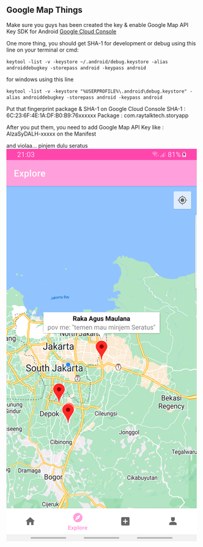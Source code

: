 Google Map Things
-----------------
Make sure you guys has been created the key & enable Google Map API Key SDK for Android [Google Cloud Console ](https://console.cloud.google.com/apis/credentials)

One more thing, you should get SHA-1 for development or debug using this line on your terminal or cmd:

    keytool -list -v -keystore ~/.android/debug.keystore -alias androiddebugkey -storepass android -keypass android

for windows using this line

    keytool -list -v -keystore "%USERPROFILE%\.android\debug.keystore" -alias androiddebugkey -storepass android -keypass android


Put that fingerprint package & SHA-1 on Google Cloud Console
    SHA-1 : 6C:23:6F:4E:1A:DF:B0:B9:76xxxxxx
    Package : com.raytalktech.storyapp


After you put them, you need to add Google Map API Key like :
    AIzaSyDALH-xxxxx
on the Manifest

and violaa... pinjem dulu seratus
<img src="./asset/maps.png"/>
